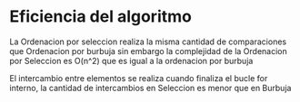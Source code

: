 # Eficiencia del algoritmo

La Ordenacion por seleccion realiza la misma cantidad de comparaciones que Ordenacion por burbuja sin embargo la complejidad de la Ordenacion por Seleccion es O(n^2) que es igual a la ordenacion por burbuja

El intercambio entre elementos se realiza cuando finaliza el bucle for interno, la cantidad de intercambios en Seleccion es menor que en Burbuja
